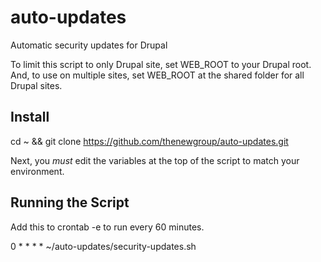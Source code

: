 # auto-updates
Automatic security updates for Drupal

To limit this script to only Drupal site, set WEB_ROOT to your Drupal root. And, to use on multiple sites, 
set WEB_ROOT at the shared folder for all Drupal sites.

Install
-------
cd ~ && git clone https://github.com/thenewgroup/auto-updates.git

Next, you *must* edit the variables at the top of the script to match your environment.

Running the Script
------------------

Add this to crontab -e to run every 60 minutes.

0 * * * * ~/auto-updates/security-updates.sh

